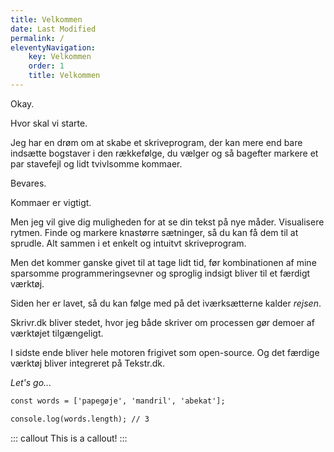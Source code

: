 ```yaml
---
title: Velkommen
date: Last Modified
permalink: /
eleventyNavigation:
    key: Velkommen
    order: 1
    title: Velkommen
---
```


Okay.

Hvor skal vi starte.

Jeg har en drøm om at skabe et skriveprogram, der kan mere end bare indsætte bogstaver i den rækkefølge, du vælger og så bagefter markere et par stavefejl og lidt tvivlsomme kommaer.

Bevares.

Kommaer er vigtigt.

Men jeg vil give dig muligheden for at se din tekst på nye måder. Visualisere rytmen. Finde og markere knastørre sætninger, så du kan få dem til at sprudle. Alt sammen i et enkelt og intuitvt skriveprogram.

Men det kommer ganske givet til at tage lidt tid, før kombinationen af mine sparsomme programmeringsevner og sproglig indsigt bliver til et færdigt værktøj.

Siden her er lavet, så du kan følge med på det iværksætterne kalder _rejsen_.

Skrivr.dk bliver stedet, hvor jeg både skriver om processen gør demoer af værktøjet tilgængeligt.

I sidste ende bliver hele motoren frigivet som open-source. Og det færdige værktøj bliver integreret på Tekstr.dk.

_Let's go..._

```HTML
const words = ['papegøje', 'mandril', 'abekat'];

console.log(words.length); // 3

```

::: callout
This is a callout!
:::
